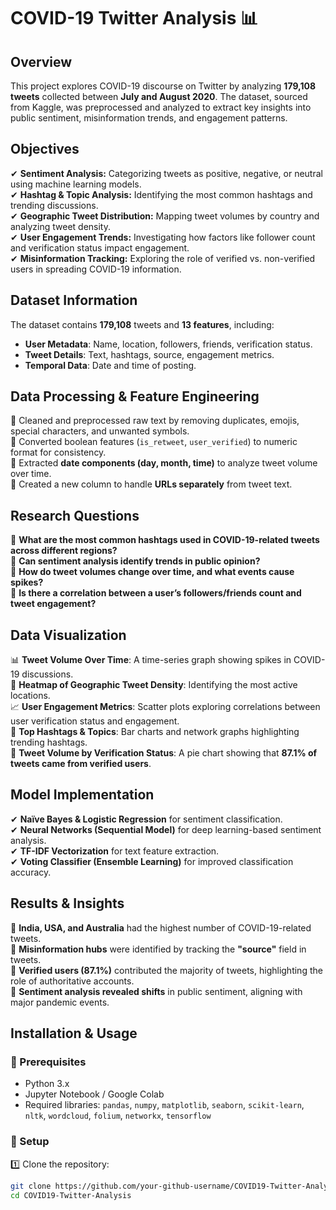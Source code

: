 # COVID-19 Twitter Analysis 📊

## Overview
This project explores COVID-19 discourse on Twitter by analyzing **179,108 tweets** collected between **July and August 2020**. The dataset, sourced from Kaggle, was preprocessed and analyzed to extract key insights into public sentiment, misinformation trends, and engagement patterns.  

## Objectives  
✔ **Sentiment Analysis:** Categorizing tweets as positive, negative, or neutral using machine learning models.  
✔ **Hashtag & Topic Analysis:** Identifying the most common hashtags and trending discussions.  
✔ **Geographic Tweet Distribution:** Mapping tweet volumes by country and analyzing tweet density.  
✔ **User Engagement Trends:** Investigating how factors like follower count and verification status impact engagement.  
✔ **Misinformation Tracking:** Exploring the role of verified vs. non-verified users in spreading COVID-19 information.  

## Dataset Information  
The dataset contains **179,108** tweets and **13 features**, including:  
- **User Metadata**: Name, location, followers, friends, verification status.  
- **Tweet Details**: Text, hashtags, source, engagement metrics.  
- **Temporal Data**: Date and time of posting.  

## Data Processing & Feature Engineering  
🔹 Cleaned and preprocessed raw text by removing duplicates, emojis, special characters, and unwanted symbols.  
🔹 Converted boolean features (`is_retweet`, `user_verified`) to numeric format for consistency.  
🔹 Extracted **date components (day, month, time)** to analyze tweet volume over time.  
🔹 Created a new column to handle **URLs separately** from tweet text.  

## Research Questions  
📌 **What are the most common hashtags used in COVID-19-related tweets across different regions?**  
📌 **Can sentiment analysis identify trends in public opinion?**  
📌 **How do tweet volumes change over time, and what events cause spikes?**  
📌 **Is there a correlation between a user’s followers/friends count and tweet engagement?**  

## Data Visualization  
📊 **Tweet Volume Over Time**: A time-series graph showing spikes in COVID-19 discussions.  
📍 **Heatmap of Geographic Tweet Density**: Identifying the most active locations.  
📈 **User Engagement Metrics**: Scatter plots exploring correlations between user verification status and engagement.  
🔎 **Top Hashtags & Topics**: Bar charts and network graphs highlighting trending hashtags.  
🥧 **Tweet Volume by Verification Status**: A pie chart showing that **87.1% of tweets came from verified users**.  

## Model Implementation  
✔ **Naïve Bayes & Logistic Regression** for sentiment classification.  
✔ **Neural Networks (Sequential Model)** for deep learning-based sentiment analysis.  
✔ **TF-IDF Vectorization** for text feature extraction.  
✔ **Voting Classifier (Ensemble Learning)** for improved classification accuracy.  

## Results & Insights  
📌 **India, USA, and Australia** had the highest number of COVID-19-related tweets.  
📌 **Misinformation hubs** were identified by tracking the **"source"** field in tweets.  
📌 **Verified users (87.1%)** contributed the majority of tweets, highlighting the role of authoritative accounts.  
📌 **Sentiment analysis revealed shifts** in public sentiment, aligning with major pandemic events.  

## Installation & Usage  
### 🔧 Prerequisites  
- Python 3.x  
- Jupyter Notebook / Google Colab  
- Required libraries: `pandas`, `numpy`, `matplotlib`, `seaborn`, `scikit-learn`, `nltk`, `wordcloud`, `folium`, `networkx`, `tensorflow`  

### 🚀 Setup  
1️⃣ Clone the repository:  
```bash
git clone https://github.com/your-github-username/COVID19-Twitter-Analysis.git
cd COVID19-Twitter-Analysis
